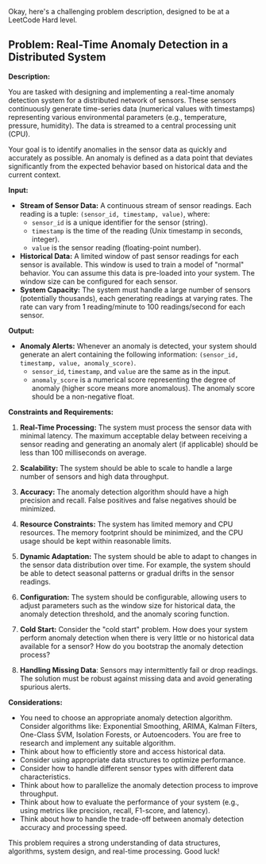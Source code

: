 Okay, here's a challenging problem description, designed to be at a LeetCode Hard level.

## Problem: Real-Time Anomaly Detection in a Distributed System

**Description:**

You are tasked with designing and implementing a real-time anomaly detection system for a distributed network of sensors. These sensors continuously generate time-series data (numerical values with timestamps) representing various environmental parameters (e.g., temperature, pressure, humidity). The data is streamed to a central processing unit (CPU).

Your goal is to identify anomalies in the sensor data as quickly and accurately as possible. An anomaly is defined as a data point that deviates significantly from the expected behavior based on historical data and the current context.

**Input:**

*   **Stream of Sensor Data:**  A continuous stream of sensor readings. Each reading is a tuple: `(sensor_id, timestamp, value)`, where:
    *   `sensor_id` is a unique identifier for the sensor (string).
    *   `timestamp` is the time of the reading (Unix timestamp in seconds, integer).
    *   `value` is the sensor reading (floating-point number).
*   **Historical Data:** A limited window of past sensor readings for each sensor is available. This window is used to train a model of "normal" behavior. You can assume this data is pre-loaded into your system. The window size can be configured for each sensor.
*   **System Capacity:** The system must handle a large number of sensors (potentially thousands), each generating readings at varying rates. The rate can vary from 1 reading/minute to 100 readings/second for each sensor.

**Output:**

*   **Anomaly Alerts:**  Whenever an anomaly is detected, your system should generate an alert containing the following information: `(sensor_id, timestamp, value, anomaly_score)`.
    *   `sensor_id`, `timestamp`, and `value` are the same as in the input.
    *   `anomaly_score` is a numerical score representing the degree of anomaly (higher score means more anomalous). The anomaly score should be a non-negative float.

**Constraints and Requirements:**

1.  **Real-Time Processing:** The system must process the sensor data with minimal latency. The maximum acceptable delay between receiving a sensor reading and generating an anomaly alert (if applicable) should be less than 100 milliseconds on average.

2.  **Scalability:** The system should be able to scale to handle a large number of sensors and high data throughput.

3.  **Accuracy:** The anomaly detection algorithm should have a high precision and recall. False positives and false negatives should be minimized.

4.  **Resource Constraints:** The system has limited memory and CPU resources. The memory footprint should be minimized, and the CPU usage should be kept within reasonable limits.

5.  **Dynamic Adaptation:** The system should be able to adapt to changes in the sensor data distribution over time. For example, the system should be able to detect seasonal patterns or gradual drifts in the sensor readings.

6.  **Configuration:** The system should be configurable, allowing users to adjust parameters such as the window size for historical data, the anomaly detection threshold, and the anomaly scoring function.

7. **Cold Start:** Consider the "cold start" problem. How does your system perform anomaly detection when there is very little or no historical data available for a sensor? How do you bootstrap the anomaly detection process?

8. **Handling Missing Data**: Sensors may intermittently fail or drop readings. The solution must be robust against missing data and avoid generating spurious alerts.

**Considerations:**

*   You need to choose an appropriate anomaly detection algorithm.  Consider algorithms like: Exponential Smoothing, ARIMA, Kalman Filters, One-Class SVM, Isolation Forests, or Autoencoders.  You are free to research and implement any suitable algorithm.
*   Think about how to efficiently store and access historical data.
*   Consider using appropriate data structures to optimize performance.
*   Consider how to handle different sensor types with different data characteristics.
*   Think about how to parallelize the anomaly detection process to improve throughput.
*   Think about how to evaluate the performance of your system (e.g., using metrics like precision, recall, F1-score, and latency).
*   Think about how to handle the trade-off between anomaly detection accuracy and processing speed.

This problem requires a strong understanding of data structures, algorithms, system design, and real-time processing. Good luck!
